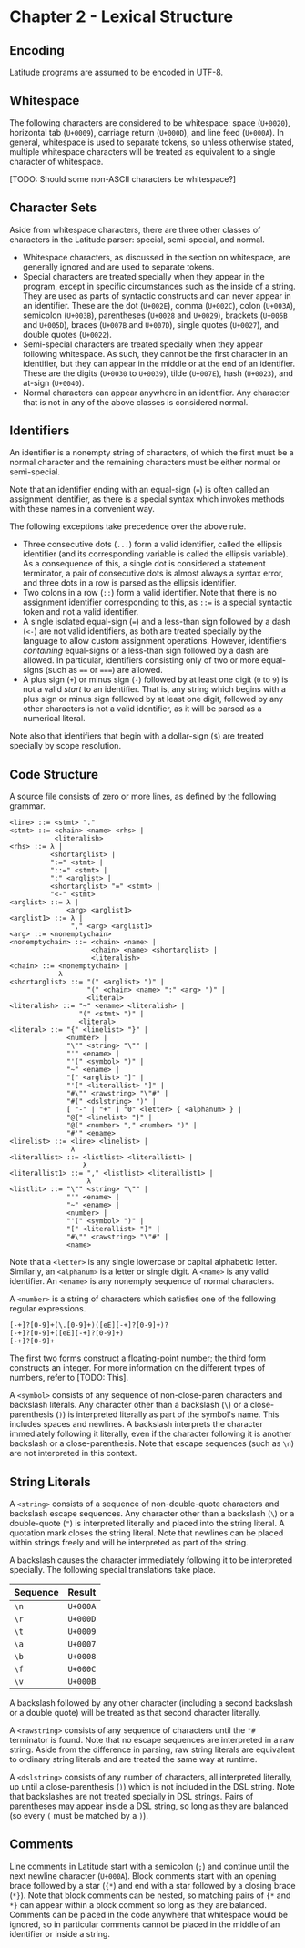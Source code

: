 
# Chapter 2 - Lexical Structure

## Encoding

Latitude programs are assumed to be encoded in UTF-8.

## Whitespace

The following characters are considered to be whitespace: space
(`U+0020`), horizontal tab (`U+0009`), carriage return (`U+000D`), and
line feed (`U+000A`). In general, whitespace is used to separate
tokens, so unless otherwise stated, multiple whitespace characters
will be treated as equivalent to a single character of whitespace.

[TODO: Should some non-ASCII characters be whitespace?]

## Character Sets

Aside from whitespace characters, there are three other classes of
characters in the Latitude parser: special, semi-special, and normal.

 * Whitespace characters, as discussed in the section on whitespace,
   are generally ignored and are used to separate tokens.
 * Special characters are treated specially when they appear in the
   program, except in specific circumstances such as the inside of a
   string. They are used as parts of syntactic constructs and can
   never appear in an identifier. These are the dot (`U+002E`), comma
   (`U+002C`), colon (`U+003A`), semicolon (`U+003B`), parentheses
   (`U+0028` and `U+0029`), brackets (`U+005B` and `U+005D`), braces
   (`U+007B` and `U+007D`), single quotes (`U+0027`), and double
   quotes (`U+0022`).
 * Semi-special characters are treated specially when they appear
   following whitespace. As such, they cannot be the first character
   in an identifier, but they can appear in the middle or at the end
   of an identifier. These are the digits (`U+0030` to `U+0039`),
   tilde (`U+007E`), hash (`U+0023`), and at-sign (`U+0040`).
 * Normal characters can appear anywhere in an identifier. Any
   character that is not in any of the above classes is considered
   normal.

## Identifiers

An identifier is a nonempty string of characters, of which the first
must be a normal character and the remaining characters must be either
normal or semi-special.

Note that an identifier ending with an equal-sign (`=`) is often
called an assignment identifier, as there is a special syntax which
invokes methods with these names in a convenient way.

The following exceptions take precedence over the above rule.
 * Three consecutive dots (`...`) form a valid identifier, called the
   ellipsis identifier (and its corresponding variable is called the
   ellipsis variable). As a consequence of this, a single dot is
   considered a statement terminator, a pair of consecutive dots is
   almost always a syntax error, and three dots in a row is parsed as
   the ellipsis identifier.
 * Two colons in a row (`::`) form a valid identifier. Note that there
   is no assignment identifier corresponding to this, as `::=` is a
   special syntactic token and not a valid identifier.
 * A single isolated equal-sign (`=`) and a less-than sign followed by
   a dash (`<-`) are not valid identifiers, as both are treated
   specially by the language to allow custom assignment
   operations. However, identifiers *containing* equal-signs or a
   less-than sign followed by a dash are allowed. In particular,
   identifiers consisting only of two or more equal-signs (such as
   `==` or `===`) are allowed.
 * A plus sign (`+`) or minus sign (`-`) followed by at least one
   digit (`0` to `9`) is not a valid *start* to an identifier. That
   is, any string which begins with a plus sign or minus sign followed
   by at least one digit, followed by any other characters is not a
   valid identifier, as it will be parsed as a numerical literal.

Note also that identifiers that begin with a dollar-sign (`$`) are
treated specially by scope resolution.

## Code Structure

A source file consists of zero or more lines, as defined by the
following grammar.

```
<line> ::= <stmt> "."
<stmt> ::= <chain> <name> <rhs> |
           <literalish>
<rhs> ::= λ |
          <shortarglist> |
          ":=" <stmt> |
          "::=" <stmt> |
          ":" <arglist> |
          <shortarglist> "=" <stmt> |
          "<-" <stmt>
<arglist> ::= λ |
              <arg> <arglist1>
<arglist1> ::= λ |
               "," <arg> <arglist1>
<arg> ::= <nonemptychain>
<nonemptychain> ::= <chain> <name> |
                    <chain> <name> <shortarglist> |
                    <literalish>
<chain> ::= <nonemptychain> |
            λ
<shortarglist> ::= "(" <arglist> ")" |
                   "(" <chain> <name> ":" <arg> ")" |
                   <literal>
<literalish> ::= "~" <ename> <literalish> |
                 "(" <stmt> ")" |
                 <literal>
<literal> ::= "{" <linelist> "}" |
              <number> |
              "\"" <string> "\"" |
              "'" <ename> |
              "'(" <symbol> ")" |
              "~" <ename> |
              "[" <arglist> "]" |
              "'[" <literallist> "]" |
              "#\"" <rawstring> "\"#" |
              "#(" <dslstring> ")" |
              [ "-" | "+" ] "0" <letter> { <alphanum> } |
              "@{" <linelist> "}" |
              "@(" <number> "," <number> ")" |
              "#'" <ename>
<linelist> ::= <line> <linelist> |
               λ
<literallist> ::= <listlist> <literallist1> |
                  λ
<literallist1> ::= "," <listlist> <literallist1> |
                   λ
<listlit> ::= "\"" <string> "\"" |
              "'" <ename> |
              "~" <ename> |
              <number> |
              "'(" <symbol> ")" |
              "[" <literallist> "]" |
              "#\"" <rawstring> "\"#" |
              <name>
```

Note that a `<letter>` is any single lowercase or capital alphabetic
letter. Similarly, an `<alphanum>` is a letter or single digit. A `<name>`
is any valid identifier. An `<ename>` is any nonempty sequence of
normal characters.

A `<number>` is a string of characters which satisfies one of the
following regular expressions.

    [-+]?[0-9]+(\.[0-9]+)([eE][-+]?[0-9]+)?
    [-+]?[0-9]+([eE][-+]?[0-9]+)
    [-+]?[0-9]+

The first two forms construct a floating-point number; the third form
constructs an integer. For more information on the different types of
numbers, refer to [TODO: This].

A `<symbol>` consists of any sequence of non-close-paren characters
and backslash literals. Any character other than a backslash (`\`) or
a close-parenthesis (`)`) is interpreted literally as part of the
symbol's name. This includes spaces and newlines. A backslash
interprets the character immediately following it literally, even if
the character following it is another backslash or a
close-parenthesis. Note that escape sequences (such as `\n`) are not
interpreted in this context.

## String Literals

A `<string>` consists of a sequence of non-double-quote characters and
backslash escape sequences. Any character other than a backslash (`\`)
or a double-quote (`"`) is interpreted literally and placed into the
string literal. A quotation mark closes the string literal. Note that
newlines can be placed within strings freely and will be interpreted
as part of the string.

A backslash causes the character immediately following it to be
interpreted specially. The following special translations take place.

| Sequence | Result   |
| -------- | -------- |
| `\n`     | `U+000A` |
| `\r`     | `U+000D` |
| `\t`     | `U+0009` |
| `\a`     | `U+0007` |
| `\b`     | `U+0008` |
| `\f`     | `U+000C` |
| `\v`     | `U+000B` |

A backslash followed by any other character (including a second
backslash or a double quote) will be treated as that second character
literally.

A `<rawstring>` consists of any sequence of characters until the `"#`
terminator is found. Note that no escape sequences are interpreted in
a raw string. Aside from the difference in parsing, raw string
literals are equivalent to ordinary string literals and are treated
the same way at runtime.

A `<dslstring>` consists of any number of characters, all interpreted
literally, up until a close-parenthesis (`)`) which is not included in
the DSL string. Note that backslashes are not treated specially in DSL
strings. Pairs of parentheses may appear inside a DSL string, so long
as they are balanced (so every `(` must be matched by a `)`).

## Comments

Line comments in Latitude start with a semicolon (`;`) and continue
until the next newline character (`U+000A`). Block comments start with
an opening brace followed by a star (`{*`) and end with a star
followed by a closing brace (`*}`). Note that block comments can be
nested, so matching pairs of `{*` and `*}` can appear within a block
comment so long as they are balanced. Comments can be placed in the
code anywhere that whitespace would be ignored, so in particular
comments cannot be placed in the middle of an identifier or inside a
string.
